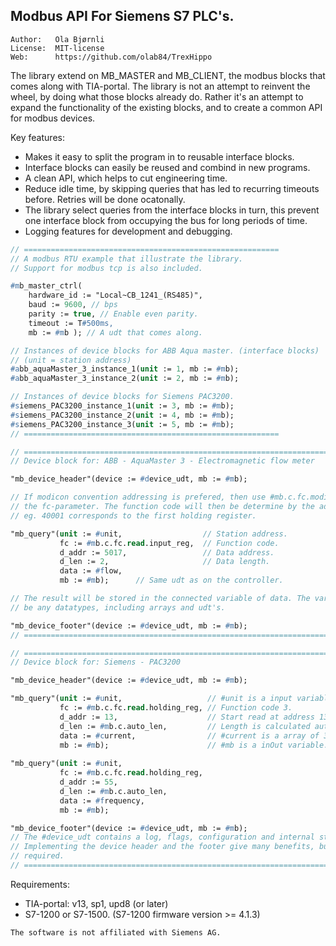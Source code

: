 Modbus API For Siemens S7 PLC's.
---------------------------------------------

```
Author:   Ola Bjørnli
License:  MIT-license
Web:      https://github.com/olab84/TrexHippo
```

The library extend on MB_MASTER and MB_CLIENT, the modbus blocks that comes along with TIA-portal. The library is not an attempt to reinvent the wheel, by doing what those blocks already do. Rather it's an attempt to expand the functionality of the existing blocks, and to create a common API for modbus devices.

Key features:
 - Makes it easy to split the program in to reusable interface blocks.
 - Interface blocks can easily be reused and combind in new programs.
 - A clean API, which helps to cut engineering time.
 - Reduce idle time, by skipping queries that has led to recurring timeouts before. Retries will be done ocatonally.
 - The library select queries from the interface blocks in turn, this prevent one interface block from occupying the bus for long periods of time.
 - Logging features for development and debugging.

```pascal
// =========================================================
// A modbus RTU example that illustrate the library. 
// Support for modbus tcp is also included.

#mb_master_ctrl(
    hardware_id := "Local~CB_1241_(RS485)", 
    baud := 9600, // bps
    parity := true, // Enable even parity.
    timeout := T#500ms,       
    mb := #mb ); // A udt that comes along.

// Instances of device blocks for ABB Aqua master. (interface blocks)
// (unit = station address)
#abb_aquaMaster_3_instance_1(unit := 1, mb := #mb); 
#abb_aquaMaster_3_instance_2(unit := 2, mb := #mb);

// Instances of device blocks for Siemens PAC3200. 
#siemens_PAC3200_instance_1(unit := 3, mb := #mb);
#siemens_PAC3200_instance_2(unit := 4, mb := #mb);
#siemens_PAC3200_instance_3(unit := 5, mb := #mb);
// =========================================================
```


```pascal
// ====================================================================================
// Device block for: ABB - AquaMaster 3 - Electromagnetic flow meter

"mb_device_header"(device := #device_udt, mb := #mb);

// If modicon convention addressing is prefered, then use #mb.c.fc.modicon.read for 
// the fc-parameter. The function code will then be determine by the address range 
// eg. 40001 corresponds to the first holding register.

"mb_query"(unit := #unit,                  // Station address.
           fc := #mb.c.fc.read.input_reg,  // Function code.
           d_addr := 5017,                 // Data address.
           d_len := 2,                     // Data length.
           data := #flow,                
           mb := #mb);      // Same udt as on the controller.

// The result will be stored in the connected variable of data. The variable can 
// be any datatypes, including arrays and udt's.         

"mb_device_footer"(device := #device_udt, mb := #mb);
// ====================================================================================
```


```pascal
// ====================================================================================
// Device block for: Siemens - PAC3200

"mb_device_header"(device := #device_udt, mb := #mb);

"mb_query"(unit := #unit,                   // #unit is a input variable.
           fc := #mb.c.fc.read.holding_reg, // Function code 3.
           d_addr := 13,                    // Start read at address 13.
           d_len := #mb.c.auto_len,         // Length is calculated automatically based on the size of "data".
           data := #current,                // #current is a array of 3 reals.
           mb := #mb);                      // #mb is a inOut variable.
                                          
"mb_query"(unit := #unit,                 
           fc := #mb.c.fc.read.holding_reg, 
           d_addr := 55,                  
           d_len := #mb.c.auto_len,       
           data := #frequency,
           mb := #mb);

"mb_device_footer"(device := #device_udt, mb := #mb);
// The #device_udt contains a log, flags, configuration and internal states.
// Implementing the device header and the footer give many benefits, but isn't
// required.
// ====================================================================================
```
   
Requirements:
 - TIA-portal: v13, sp1, upd8 (or later)
 - S7-1200 or S7-1500. (S7-1200 firmware version >= 4.1.3)

```
The software is not affiliated with Siemens AG.
```  
